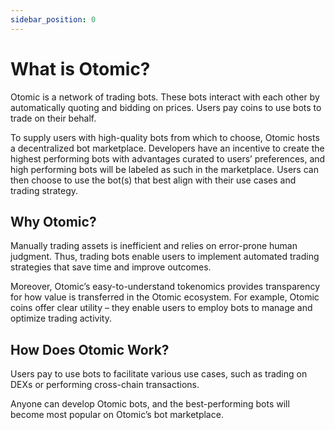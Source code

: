 ```yaml
---
sidebar_position: 0
---
```

# What is Otomic?

Otomic is a network of trading bots. These bots interact with each other by automatically quoting and bidding on prices. Users pay coins to use bots to trade on their behalf. 

To supply users with high-quality bots from which to choose, Otomic hosts a decentralized bot marketplace. Developers have an incentive to create the highest performing bots with advantages curated to users’ preferences, and high performing bots will be labeled as such in the marketplace. Users can then choose to use the bot(s) that best align with their use cases and trading strategy.

## Why Otomic?

Manually trading assets is inefficient and relies on error-prone human judgment. Thus, trading bots enable users to implement automated trading strategies that save time and improve outcomes.

Moreover, Otomic’s easy-to-understand tokenomics provides transparency for how value is transferred in the Otomic ecosystem. For example, Otomic coins offer clear utility – they enable users to employ bots to manage and optimize trading activity.

## How Does Otomic Work?

Users pay to use bots to facilitate various use cases, such as trading on DEXs or performing cross-chain transactions.

Anyone can develop Otomic bots, and the best-performing bots will become most popular on Otomic’s bot marketplace.
